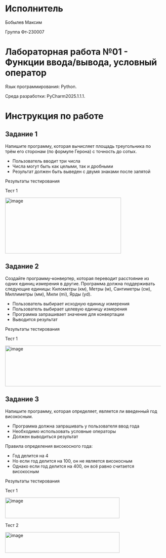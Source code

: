 # Исполнитель
Бобылев Максим 

Группа Фт-230007
# Лабораторная работа №01 - Функции ввода/вывода, условный оператор
Язык программирования: Python.

Среда разработки: PyCharm2025.1.1.1.
# Инструкция по работе
## Задание 1

Напишите программу, которая вычисляет площадь треугольника по трём его сторонам (по формуле Герона) с точность до сотых. 
*	Пользователь вводит три числа 
*	Числа могут быть как целыми, так и дробными 
*	Результат должен быть выведен с двумя знаками после запятой

Результаты тестирования

Тест 1

<img width="375" height="181" alt="image" src="https://github.com/user-attachments/assets/44c41aa0-e906-401c-ada0-0c32a79d75bc" />

## Задание 2

Создайте программу-конвертер, которая переводит расстояние из одних единиц измерения в другие. Программа должна поддерживать следующие единицы: Километры (км), Метры (м), Сантиметры (см), Миллиметры (мм), Мили (mi), Ярды (yd). 
* Пользователь выбирает исходную единицу измерения 
*	Пользователь выбирает целевую единицу измерения 
*	Программа запрашивает значение для конвертации 
*	Выводится результат

Результаты тестирования

Тест 1

<img width="974" height="132" alt="image" src="https://github.com/user-attachments/assets/bcbdb117-b4d0-4fc9-8e69-1c17cd458ac5" />

## Задание 3

Напишите программу, которая определяет, является ли введенный год
високосным.
*	Программа должна запрашивать у пользователя ввод года
*	Необходимо использовать условные операторы
*	Должен выводиться результат

Правила определения високосного года:
*	Год делится на 4
*	Но если год делится на 100, он не является високосным
*	Однако если год делится на 400, он всё равно считается високосным

Результаты тестирования

Тест 1

<img width="370" height="67" alt="image" src="https://github.com/user-attachments/assets/e7769707-252c-492b-bd30-6634ccb1f4a5" />

Тест 2

<img width="370" height="67" alt="image" src="https://github.com/user-attachments/assets/95472fd6-811e-40a5-a5a5-6ae9a7682fdd" />

